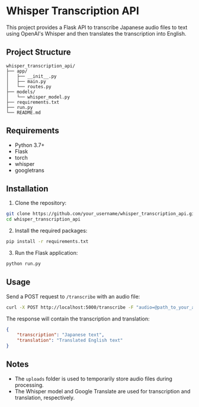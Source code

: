 # Whisper Transcription API

This project provides a Flask API to transcribe Japanese audio files to text using OpenAI's Whisper and then translates the transcription into English.

## Project Structure

```
whisper_transcription_api/
├── app/
│   ├── __init__.py
│   ├── main.py
│   └── routes.py
├── models/
│   └── whisper_model.py
├── requirements.txt
├── run.py
└── README.md
```

## Requirements

- Python 3.7+
- Flask
- torch
- whisper
- googletrans

## Installation

1. Clone the repository:

```bash
git clone https://github.com/your_username/whisper_transcription_api.git
cd whisper_transcription_api
```

2. Install the required packages:

```bash
pip install -r requirements.txt
```

3. Run the Flask application:

```bash
python run.py
```

## Usage

Send a POST request to `/transcribe` with an audio file:

```bash
curl -X POST http://localhost:5000/transcribe -F "audio=@path_to_your_audio_file.wav"
```

The response will contain the transcription and translation:

```json
{
    "transcription": "Japanese text",
    "translation": "Translated English text"
}
```

## Notes

- The `uploads` folder is used to temporarily store audio files during processing.
- The Whisper model and Google Translate are used for transcription and translation, respectively.

